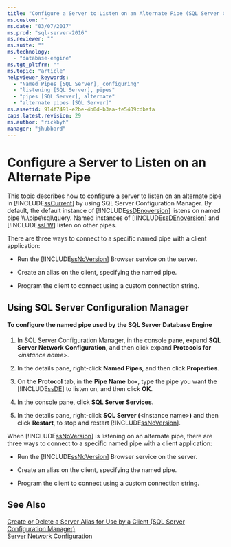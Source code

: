 ```yaml
---
title: "Configure a Server to Listen on an Alternate Pipe (SQL Server Configuration Manager) | Microsoft Docs"
ms.custom: ""
ms.date: "03/07/2017"
ms.prod: "sql-server-2016"
ms.reviewer: ""
ms.suite: ""
ms.technology: 
  - "database-engine"
ms.tgt_pltfrm: ""
ms.topic: "article"
helpviewer_keywords: 
  - "Named Pipes [SQL Server], configuring"
  - "listening [SQL Server], pipes"
  - "pipes [SQL Server], alternate"
  - "alternate pipes [SQL Server]"
ms.assetid: 914f7491-e2be-4b0d-b3aa-fe5409cdbafa
caps.latest.revision: 29
ms.author: "rickbyh"
manager: "jhubbard"
---
```

# Configure a Server to Listen on an Alternate Pipe
  This topic describes how to configure a server to listen on an alternate pipe in [!INCLUDE[ssCurrent](../../../advanced-analytics/r-services/includes/sscurrent-md.md)] by using SQL Server Configuration Manager. By default, the default instance of [!INCLUDE[ssDEnoversion](../../../analysis-services/instances/install/windows/includes/ssdenoversion-md.md)] listens on named pipe \\\\.\pipe\sql\query. Named instances of [!INCLUDE[ssDEnoversion](../../../analysis-services/instances/install/windows/includes/ssdenoversion-md.md)] and [!INCLUDE[ssEW](../../../analysis-services/instances/includes/ssew-md.md)] listen on other pipes.  
  
 There are three ways to connect to a specific named pipe with a client application:  
  
-   Run the [!INCLUDE[ssNoVersion](../../../advanced-analytics/r-services/includes/ssnoversion-md.md)] Browser service on the server.  
  
-   Create an alias on the client, specifying the named pipe.  
  
-   Program the client to connect using a custom connection string.  
  
##  <a name="SSMSProcedure"></a> Using SQL Server Configuration Manager  
  
#### To configure the named pipe used by the SQL Server Database Engine  
  
1.  In SQL Server Configuration Manager, in the console pane, expand **SQL Server Network Configuration**, and then click expand **Protocols for** *\<instance name>*.  
  
2.  In the details pane, right-click **Named Pipes**, and then click **Properties**.  
  
3.  On the **Protocol** tab, in the **Pipe Name** box, type the pipe you want the [!INCLUDE[ssDE](../../../analysis-services/instances/install/windows/includes/ssde-md.md)] to listen on, and then click **OK**.  
  
4.  In the console pane, click **SQL Server Services**.  
  
5.  In the details pane, right-click **SQL Server (**\<instance name>**)** and then click **Restart**, to stop and restart [!INCLUDE[ssNoVersion](../../../advanced-analytics/r-services/includes/ssnoversion-md.md)].  
  
 When [!INCLUDE[ssNoVersion](../../../advanced-analytics/r-services/includes/ssnoversion-md.md)] is listening on an alternate pipe, there are three ways to connect to a specific named pipe with a client application:  
  
-   Run the [!INCLUDE[ssNoVersion](../../../advanced-analytics/r-services/includes/ssnoversion-md.md)] Browser service on the server.  
  
-   Create an alias on the client, specifying the named pipe.  
  
-   Program the client to connect using a custom connection string.  
  
## See Also  
 [Create or Delete a Server Alias for Use by a Client &#40;SQL Server Configuration Manager&#41;](../Topic/Create%20or%20Delete%20a%20Server%20Alias%20for%20Use%20by%20a%20Client%20\(SQL%20Server%20Configuration%20Manager\).md)   
 [Server Network Configuration](../../../database-engine/configure/windows/server-network-configuration.md)  
  
  